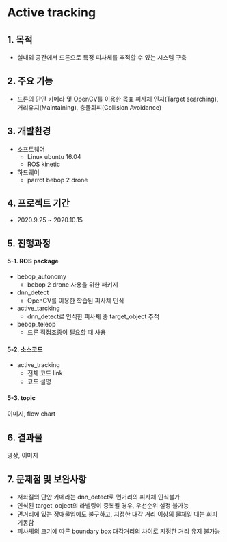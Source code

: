  Active tracking
==============
## 1. 목적
* 실내외 공간에서 드론으로 특정 피사체를 추적할 수 있는 시스템 구축

## 2. 주요 기능
* 드론의 단안 카메라 및 OpenCV를 이용한 목표 피사체 인지(Target searching), 거리유지(Maintaining), 충돌회피(Collision Avoidance)

## 3. 개발환경
* 소프트웨어
  - Linux ubuntu 16.04
  - ROS kinetic
* 하드웨어
  - parrot bebop 2 drone

## 4. 프로젝트 기간
* 2020.9.25 ~ 2020.10.15

## 5. 진행과정
#### 5-1. ROS package
* bebop_autonomy
  - bebop 2 drone 사용을 위한 패키지
* dnn_detect
  - OpenCV를 이용한 학습된 피사체 인식
* active_tarcking 
  - dnn_detect로 인식한 피사체 중 target_object 추적
* bebop_teleop
  - 드론 직접조종이 필요할 때 사용

#### 5-2. 소스코드
* active_tracking
  - 전체 코드
    link
  - 코드 설명
    
#### 5-3. topic
이미지, flow chart

## 6. 결과물
영상, 이미지

## 7. 문제점 및 보완사항
* 저화질의 단안 카메라는 dnn_detect로 먼거리의 피사체 인식불가 
* 인식된 target_object의 라벨링이 중복될 경우, 우선순위 설정 불가능
* 먼거리에 있는 장애물임에도 불구하고, 지정한 대각 거리 이상의 물체일 때는 회피 기동함
* 피사체의 크기에 따른 boundary box 대각거리의 차이로 지정한 거리 유지 불가능


